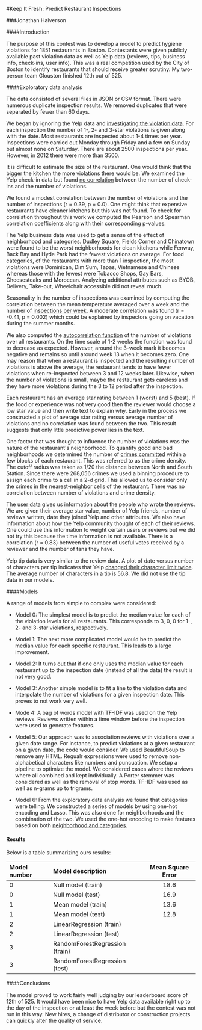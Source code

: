 #Keep It Fresh: Predict Restaurant Inspections

###Jonathan Halverson

####Introduction

The purpose of this contest was to develop a model to predict hygiene violations for 1851 restaurants in Boston. Contestants were given publicly available past violation data as well as Yelp data (reviews, tips, business info, check-ins, user info). This was a real competition used by the City of Boston to identify restaurants that should receive greater scrutiny. My two-person team Glouston finished 12th out of 525.

####Exploratory data analysis

The data consisted of several files in JSON or CSV format.
There were numerous duplicate inspection results. We removed duplicates that were
separated by fewer than 60 days.

We began by ignoring the Yelp data and [investigating the violation data](https://github.com/jhalverson/data_science/blob/master/project_boston_restaurants/part_1_no_yelp.ipynb). For each inspection
the number of 1-, 2- and 3-star violations is given along with the date.
Most restaurants are inspected about 1-4 times per year.
Inspections were carried out Monday through Friday and a few on Sunday
but almost none on Saturday. There are about 2500 inspections per year.
However, in 2012 there were more than 3500.

It is difficult to estimate the size of the restaurant. One would think that
the bigger the kitchen the more violations there would be. We examined
the Yelp check-in data but found [no correlation](https://github.com/jhalverson/data_science/blob/master/project_boston_restaurants/part_3_checkins.ipynb) between the number
of check-ins and the number of violations.

We found a modest correlation between the number of violations and the number of inspections (r = 0.39, p = 0.0). One might think that expensive restaurants have cleaner kitchens but this was not found. To check
for correlation throughout this work we computed the Pearson and Spearman correlation coefficients along with their
corresponding p-values.

The Yelp business data was used to get a sense of the effect of neighborhood and categories.
Dudley Square, Fields Corner and Chinatown were found to be the worst neighborhoods for
clean kitchens while Fenway, Back Bay and Hyde Park had the fewest violations on average.
For food categories, of the restaurants with more than 1 inspection, the most violations were
Dominican, Dim Sum, Tapas, Vietnamese and Chinese whereas those with the fewest were
Tobacco Shops, Gay Bars, Cheesesteaks and Moroccan.
Analyzing additional attributes such as BYOB, Delivery, Take-out, Wheelchair accessible did not
reveal much.

Seasonality in the number of inspections was examined by computing the correlation between the mean temperature averaged over a week and the number of [inspections per week](https://github.com/jhalverson/data_science/blob/master/project_boston_restaurants/part_2b_correlation_time.ipynb). A moderate correlation was found (r = -0.41, p = 0.002) which could be explained by inspectors going on vacation during the summer months.

We also computed the [autocorrelation function](https://github.com/jhalverson/data_science/blob/master/project_boston_restaurants/part_2b_correlation_time.ipynb) of the number of violations over all restaurants. On the time scale of 1-2 weeks the function was found to decrease as expected. However, around the 3-week mark it becomes negative and remains so until around week 13 when it becomes zero. One may reason that when a restaurant is inspected and the resulting number of violations is above the average, the restaurant tends to have fewer violations when re-inspected between 3 and 12 weeks later. Likewise, when the number of violations is small, maybe the restaurant gets careless and they have more violations during the 3 to 12 period after the inspection.

Each restaurant has an average star rating between 1 (worst) and 5 (best).
If the food or experience was not very good then the reviewer would choose
a low star value and then write text to explain why.
Early in the process we constructed a plot of average
star rating versus average number of violations and no correlation was found between
the two. This result suggests that only little predictive power lies in the text.

One factor that was thought to influence the number of violations was the nature of the
restaurant's neighborhood. To quantify good and bad neighborhoods we determined
the number of [crimes committed](https://github.com/jhalverson/data_science/blob/master/project_boston_restaurants/part_2_yelp_business_data.ipynb) within a few blocks of each restaurant. This was referred
to as the crime density. The cutoff radius was taken as
1/20 the distance between North and South Station. Since there were 268,056 crimes
we used a binning procedure to assign each crime to a cell in a 2-d grid. This allowed us to
consider only the crimes in the nearest-neighbor cells of the restaurant.
There was no correlation between number of violations and crime density.

The [user data](https://github.com/jhalverson/data_science/blob/master/project_boston_restaurants/part_4_user_data.ipynb) gives us information about the people who wrote the reviews. We are given
their average star value, number of Yelp friends, number of reviews written,
date they joined Yelp and other attributes. We also have information about how the Yelp
community thought of each of their reviews. One could use this information to
weight certain users or reviews but we did not try this because the time information is not available. There is a correlation (r = 0.83)
between the number of useful votes received by a reviewer and the number of
fans they have.

Yelp tip data is very similar to the review data. A plot of date versus number of
characters per tip indicates that Yelp [changed their character limit twice](https://github.com/jhalverson/data_science/blob/master/project_boston_restaurants/part_5_tip_data_exploration.ipynb). The average
number of characters in a tip is 56.8. We did not use the tip data in our models.

####Models

A range of models from simple to complex were considered:

* Model 0: The simplest model is to predict the median value for each of the violation levels for all restaurants. This corresponds to 3, 0, 0 for 1-, 2- and 3-star violations, respectively.

* Model 1: The next more complicated model would be to predict the median value for each specific restaurant. This leads to a large improvement.

* Model 2: It turns out that if one only uses the median value for each restaurant up to
the inspection date (instead of all the data) the result is not very good.

* Model 3: Another simple model is to fit a line to the violation data and interpolate the
number of violations for a given inspection date. This proves to not work very well.

* Mode 4: A bag of words model with TF-IDF was used on the Yelp reviews. Reviews written
within a time window before the inspection were used to generate features.

* Model 5: Our approach was to association reviews with violations over a given date range. For instance, to predict violations at
a given restaurant on a given date, the code would consider.
We used BeautifulSoup to remove any HTML. Regualr expressions were used to
remove non-alphabetical characters like numbers and puncuation. We setup
a pipeline to optimize the model. We considered cases where the reviews
where all combined and kept individually. A Porter stemmer was considered
as well as the removal of stop words. TF-IDF was used as well as
n-grams up to trigrams. 

* Model 6: From the exploratory data analysis we found that categories were telling. We constructed a series of models by using one-hot encoding and Lasso. This was also done for neighborhoods and the combination of the two.
We used the one-hot encoding to make features based on both [neighborhood
and categories](https://github.com/jhalverson/data_science/blob/master/project_boston_restaurants/part_8_categories_neighborhoods_model.ipynb).

#### Results

Below is a table summarizing ours results:

| Model number | Model description | Mean Square Error |
|:---------|:---------|:-----------:|
|0 | Null model (train) | 18.6  |
|0 | Null model (test) | 16.9  |
|1 | Mean model (train) | 13.6  |
|1 | Mean model (test) | 12.8  |
|2 | LinearRegression (train) | |
|2 | LinearRegression (test) | |
|3 | RandomForestRegression (train) | |
|3 | RandomForestRegression (test) | |

####Conclusions

The model proved to work fairly well judging by our leaderboard score of 12th of 525. It would have been nice to have Yelp data available right up to the day of the inspection or at least the week before but the contest was not run in this way. New hires, a change of distributor or construction projects can quickly alter the quality of service.
